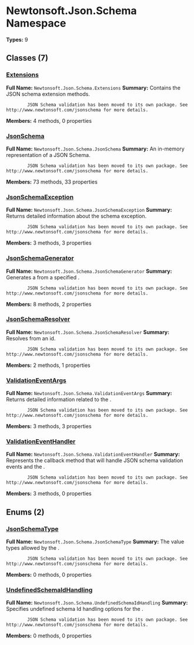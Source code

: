 # Newtonsoft.Json.Schema Namespace

**Types:** 9

## Classes (7)

### [Extensions](./Extensions.md)
**Full Name:** `Newtonsoft.Json.Schema.Extensions`
**Summary:** Contains the JSON schema extension methods.
            
            JSON Schema validation has been moved to its own package. See http://www.newtonsoft.com/jsonschema for more details.
**Members:** 4 methods, 0 properties

### [JsonSchema](./JsonSchema.md)
**Full Name:** `Newtonsoft.Json.Schema.JsonSchema`
**Summary:** An in-memory representation of a JSON Schema.
            
            JSON Schema validation has been moved to its own package. See http://www.newtonsoft.com/jsonschema for more details.
**Members:** 73 methods, 33 properties

### [JsonSchemaException](./JsonSchemaException.md)
**Full Name:** `Newtonsoft.Json.Schema.JsonSchemaException`
**Summary:** Returns detailed information about the schema exception.
            
            JSON Schema validation has been moved to its own package. See http://www.newtonsoft.com/jsonschema for more details.
**Members:** 3 methods, 3 properties

### [JsonSchemaGenerator](./JsonSchemaGenerator.md)
**Full Name:** `Newtonsoft.Json.Schema.JsonSchemaGenerator`
**Summary:** Generates a  from a specified .
            
            JSON Schema validation has been moved to its own package. See http://www.newtonsoft.com/jsonschema for more details.
**Members:** 8 methods, 2 properties

### [JsonSchemaResolver](./JsonSchemaResolver.md)
**Full Name:** `Newtonsoft.Json.Schema.JsonSchemaResolver`
**Summary:** Resolves  from an id.
            
            JSON Schema validation has been moved to its own package. See http://www.newtonsoft.com/jsonschema for more details.
**Members:** 2 methods, 1 properties

### [ValidationEventArgs](./ValidationEventArgs.md)
**Full Name:** `Newtonsoft.Json.Schema.ValidationEventArgs`
**Summary:** Returns detailed information related to the .
            
            JSON Schema validation has been moved to its own package. See http://www.newtonsoft.com/jsonschema for more details.
**Members:** 3 methods, 3 properties

### [ValidationEventHandler](./ValidationEventHandler.md)
**Full Name:** `Newtonsoft.Json.Schema.ValidationEventHandler`
**Summary:** Represents the callback method that will handle JSON schema validation events and the .
            
            JSON Schema validation has been moved to its own package. See http://www.newtonsoft.com/jsonschema for more details.
**Members:** 3 methods, 0 properties

## Enums (2)

### [JsonSchemaType](./JsonSchemaType.md)
**Full Name:** `Newtonsoft.Json.Schema.JsonSchemaType`
**Summary:** The value types allowed by the .
            
            JSON Schema validation has been moved to its own package. See http://www.newtonsoft.com/jsonschema for more details.
**Members:** 0 methods, 0 properties

### [UndefinedSchemaIdHandling](./UndefinedSchemaIdHandling.md)
**Full Name:** `Newtonsoft.Json.Schema.UndefinedSchemaIdHandling`
**Summary:** Specifies undefined schema Id handling options for the .
            
            JSON Schema validation has been moved to its own package. See http://www.newtonsoft.com/jsonschema for more details.
**Members:** 0 methods, 0 properties


